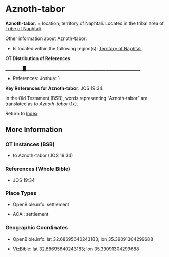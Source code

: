# Aznoth-tabor
**Aznoth-tabor**. 
= location; territory of Naphtali. 
Located in the tribal area of [Tribe of Naphtali](../../../groups/md/acai/Naphtali.md). 




Other information about Aznoth-tabor:


* Is located within the following region(s): 
[Territory of Naphtali](TerritoryOfNaphtali.md). 


**OT Distribution of References**

▁▁▁▁▁█▁▁▁▁▁▁▁▁▁▁▁▁▁▁▁▁▁▁▁▁▁▁▁▁▁▁▁▁▁▁▁▁▁
* References: Joshua: 1



**Key References for Aznoth-tabor**: 
JOS 19:34. 


In the Old Testament (BSB), words representing “Aznoth-tabor” are translated as 
*to Aznoth-tabor* (1x). 




Return to [Index](00-Index.md)

## More Information

### OT Instances (BSB)

* to Aznoth-tabor (JOS 19:34)



### References (Whole Bible)

* JOS 19:34


### Place Types

* OpenBible.info: settlement

* ACAI: settlement



### Geographic Coordinates

* OpenBible.info: lat 32.68695640243183; lon 35.39091304299688

* VizBible: lat 32.68695640243183; lon 35.39091304299688





